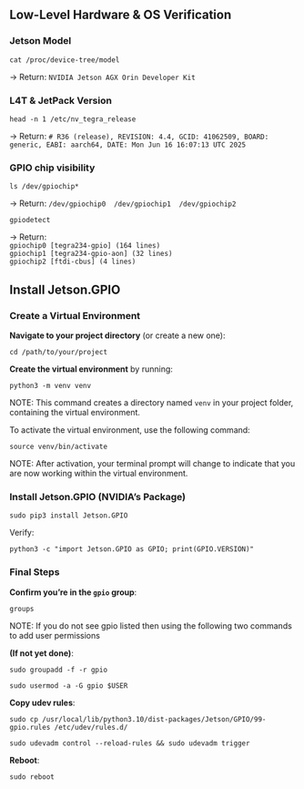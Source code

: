 ## Low-Level Hardware & OS Verification
### Jetson Model
```
cat /proc/device-tree/model
```
<p data-start="427" data-end="498">→ Return: <code data-start="459" data-end="497">NVIDIA Jetson AGX Orin Developer Kit</code></p>



### L4T & JetPack Version
```
head -n 1 /etc/nv_tegra_release
```
<p data-start="427" data-end="498">→ Return: <code data-start="617" data-end="649"># R36 (release), REVISION: 4.4, GCID: 41062509, BOARD: generic, EABI: aarch64, DATE: Mon Jun 16 16:07:13 UTC 2025</code></p>



### GPIO chip visibility
```
ls /dev/gpiochip*
```
<p data-start="427" data-end="498">→ Return: <code data-start="617" data-end="649">/dev/gpiochip0  /dev/gpiochip1  /dev/gpiochip2</code></p>

```
gpiodetect
```
<p data-start="427" data-end="498">→ Return: <code data-start="617" data-end="649">
gpiochip0 [tegra234-gpio] (164 lines)
gpiochip1 [tegra234-gpio-aon] (32 lines)
gpiochip2 [ftdi-cbus] (4 lines)</code></p>


## Install Jetson.GPIO
### Create a Virtual Environment
<p><strong>Navigate to your project directory</strong> (or create a new one):</p>

```
cd /path/to/your/project
```
<p><strong>Create the virtual environment</strong> by running:</p>

```
python3 -m venv venv
```
<p>NOTE: This command creates a directory named <code class="qlv4I7skMF6Meluz0u8c wZ4JdaHxSAhGy1HoNVja _dJ357tkKXSh_Sup5xdW">venv</code> in your project folder, containing the virtual environment.</p>

<p>To activate the virtual environment, use the following command:</p>

```
source venv/bin/activate
```

<p>NOTE: After activation, your terminal prompt will change to indicate that you are now working within the virtual environment.</p>

### Install Jetson.GPIO (NVIDIA’s Package)
```
sudo pip3 install Jetson.GPIO
```
Verify:
```
python3 -c "import Jetson.GPIO as GPIO; print(GPIO.VERSION)"
```

### Final Steps
<p data-start="1033" data-end="1072"><strong data-start="1033" data-end="1071">Confirm you’re in the <code data-start="1057" data-end="1063">gpio</code> group</strong>:</p>

```
groups
```
<p>NOTE: If you do not see gpio listed then using the following two commands to add user permissions</p>

<p data-start="1096" data-end="1118"><strong data-start="1096" data-end="1117">(If not yet done)</strong>:</p>

```
sudo groupadd -f -r gpio
```
```
sudo usermod -a -G gpio $USER
```

<p data-start="1190" data-end="1210"><strong data-start="1190" data-end="1209">Copy udev rules</strong>:</p>

```
sudo cp /usr/local/lib/python3.10/dist-packages/Jetson/GPIO/99-gpio.rules /etc/udev/rules.d/
```
```
sudo udevadm control --reload-rules && sudo udevadm trigger
```

<p data-start="1380" data-end="1391"><strong data-start="1380" data-end="1390">Reboot</strong>:</p>

```
sudo reboot
```
